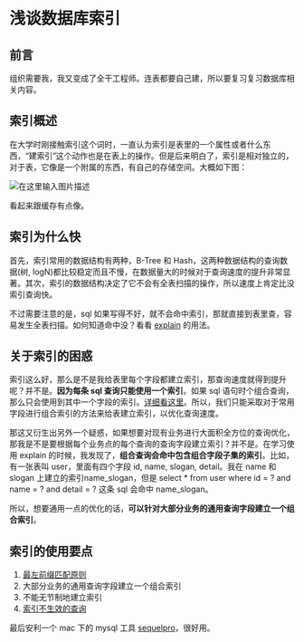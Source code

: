 # 浅谈数据库索引
## 前言
组织需要我，我又变成了全干工程师。连表都要自己建，所以要复习复习数据库相关内容。

## 索引概述
在大学时刚接触索引这个词时，一直认为索引是表里的一个属性或者什么东西，“建索引”这个动作也是在表上的操作。但是后来明白了，索引是相对独立的，对于表，它像是一个附属的东西，有自己的存储空间。大概如下图：

![在这里输入图片描述][1]

看起来跟缓存有点像。

## 索引为什么快
首先，索引常用的数据结构有两种，B-Tree 和 Hash，这两种数据结构的查询数据(树, logN)都比较稳定而且不慢，在数据量大的时候对于查询速度的提升非常显著。其次，索引的数据结构决定了它不会有全表扫描的操作，所以速度上肯定比没索引查询快。

不过需要注意的是，sql 如果写得不好，就不会命中索引，那就直接到表里查，容易发生全表扫描。如何知道命中没？看看 [explain][2] 的用法。

## 关于索引的困惑
索引这么好，那么是不是我给表里每个字段都建立索引，那查询速度就得到提升呢？并不是。**因为每条 sql 查询只能使用一个索引**。如果 sql 语句时个组合查询，那么只会使用到其中一个字段的索引。[详细看这里][3]。所以，我们只能采取对于常用字段进行组合索引的方法来给表建立索引，以优化查询速度。

那这又衍生出另外一个疑惑，如果想要对现有业务进行大面积全方位的查询优化，那我是不是要根据每个业务点的每个查询的查询字段建立索引？并不是。在学习使用 explain 的时候，我发现了，**组合查询会命中包含组合字段子集的索引**。比如，有一张表叫 user，里面有四个字段 id, name, slogan, detail。我在 name 和 slogan 上建立的索引name_slogan，但是 select * from user where id = ? and name = ? and detail = ? 这条 sql 会命中 name_slogan。

所以，想要通用一点的优化的话，**可以针对大部分业务的通用查询字段建立一个组合索引**。


## 索引的使用要点

 1. [最左前缀匹配原则][4]
 2. 大部分业务的通用查询字段建立一个组合索引
 3. 不能无节制地建立索引
 4. [索引不生效的查询][5]

最后安利一个 mac 下的 mysql 工具 [sequelpro][6]，很好用。


  [1]: https://dn-coding-net-production-pp.qbox.me/61be3c80-928b-42f6-9774-8a8474c3225e.png
  [2]: http://blog.csdn.net/zhuxineli/article/details/14455029
  [3]: https://segmentfault.com/q/1010000003880137/a-1020000008232810
  [4]: https://www.zhihu.com/question/36996520/answer/93256153
  [5]: http://www.cnblogs.com/hongfei/archive/2012/10/20/2732589.html
  [6]: https://github.com/sequelpro/sequelpro